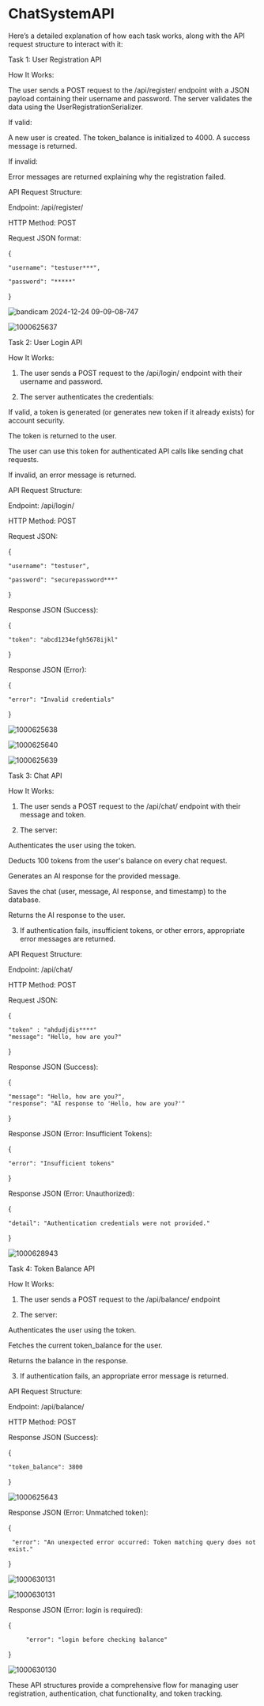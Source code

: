 # ChatSystemAPI

Here’s a detailed explanation of how each task works, along with the API request structure to interact with it:

Task 1: User Registration API

How It Works:

The user sends a POST request to the /api/register/ endpoint with a JSON payload containing their username and password.
The server validates the data using the UserRegistrationSerializer.

If valid:

A new user is created.
The token_balance is initialized to 4000.
A success message is returned.

If invalid:

Error messages are returned explaining why the registration failed.

API Request Structure:

Endpoint: /api/register/

HTTP Method:
POST

Request JSON format:

{

    "username": "testuser***",

    "password": "*****"
}


![bandicam 2024-12-24 09-09-08-747](https://github.com/user-attachments/assets/3a732b34-d80a-41e6-8bc6-79fb2144150b)

![1000625637](https://github.com/user-attachments/assets/1a800b2c-a4e5-464e-876c-617434f699ef)




Task 2: User Login API

How It Works:

1. The user sends a POST request to the /api/login/ endpoint with their username and password.


2. The server authenticates the credentials:

If valid, a token is generated (or generates new token if it already exists) for account security.

The token is returned to the user.

The user can use this token for authenticated API calls like sending chat requests.

If invalid, an error message is returned.


API Request Structure:

Endpoint: /api/login/

HTTP Method: POST

Request JSON:

{

    "username": "testuser",

    "password": "securepassword***"
}

Response JSON (Success):

{

    "token": "abcd1234efgh5678ijkl"
}

Response JSON (Error):

{

    "error": "Invalid credentials"
}


![1000625638](https://github.com/user-attachments/assets/6730a143-622c-49f9-aad1-e353cb2ab406)

![1000625640](https://github.com/user-attachments/assets/84624732-8fa6-499f-9272-53fcb407a3ac)


![1000625639](https://github.com/user-attachments/assets/40561bc5-b0fd-4fc8-bb85-3a9e8b8b96af)


Task 3: Chat API

How It Works:

1. The user sends a POST request to the /api/chat/ endpoint with their message and token.


2. The server:

Authenticates the user using the token.

Deducts 100 tokens from the user's balance on every chat request.

Generates an AI response for the provided message.

Saves the chat (user, message, AI response, and timestamp) to the database.

Returns the AI response to the user.


3. If authentication fails, insufficient tokens, or other errors, appropriate error messages are returned.



API Request Structure:

Endpoint: /api/chat/

HTTP Method: POST

Request JSON:

{

    "token" : "ahdudjdis****"
    "message": "Hello, how are you?"
}

Response JSON (Success):

{

    "message": "Hello, how are you?",
    "response": "AI response to 'Hello, how are you?'"
}

Response JSON (Error: Insufficient Tokens):

{

    "error": "Insufficient tokens"
}

Response JSON (Error: Unauthorized):

{

    "detail": "Authentication credentials were not provided."
}


![1000628943](https://github.com/user-attachments/assets/98d5664f-fd40-4b24-a642-992080f553bd)


Task 4: Token Balance API

How It Works:

1. The user sends a POST request to the /api/balance/ endpoint


2. The server:

Authenticates the user using the token.

Fetches the current token_balance for the user.

Returns the balance in the response.



3. If authentication fails, an appropriate error message is returned.



API Request Structure:

Endpoint:
/api/balance/

HTTP Method:
POST

Response JSON (Success):

{

    "token_balance": 3800
}


![1000625643](https://github.com/user-attachments/assets/a51aecf3-f4d4-42c0-868a-624eb4dfe087)


Response JSON (Error: Unmatched token):

{

     "error": "An unexpected error occurred: Token matching query does not exist."
}

![1000630131](https://github.com/user-attachments/assets/1a222440-a849-4067-8d17-c33fd57a8f51)


![1000630131](https://github.com/user-attachments/assets/d9964b37-191f-4d6d-811d-67f9c363c2fd)


Response JSON (Error: login is required):

{

         "error": "login before checking balance"
}

![1000630130](https://github.com/user-attachments/assets/fdc0b279-b4a1-47be-8869-b9a67e3c9a69)


These API structures provide a comprehensive flow for managing user registration, authentication, chat functionality, and token tracking.

